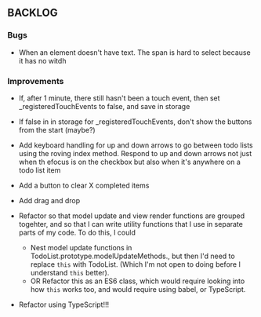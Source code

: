 ## BACKLOG

### Bugs

* When an element doesn't have text. The span is hard to select because it has no witdh

### Improvements

* If, after 1 minute, there still hasn't been a touch event, then set _registeredTouchEvents to false, and save in storage
* If false in in storage for _registeredTouchEvents, don't show the buttons from the start (maybe?)
* Add keyboard handling for up and down arrows to go between todo lists using the roving index method. Respond to up and down arrows not just when th efocus is on the checkbox but also when it's anywhere on a todo list item
* Add a button to clear X completed items
* Add drag and drop

* Refactor so that model update and view render functions are grouped togehter, and so that I can write utility functions that I use in separate parts of my code. To do this, I could
  * Nest model update functions in TodoList.prototype.modelUpdateMethods., but then I'd need to replace `this` with TodoList. (Which I'm not open to doing before I understand `this` better).
  * OR Refactor this as an ES6 class, which would require looking into how `this` works too, and would require using babel, or TypeScript.
* Refactor using TypeScript!!!